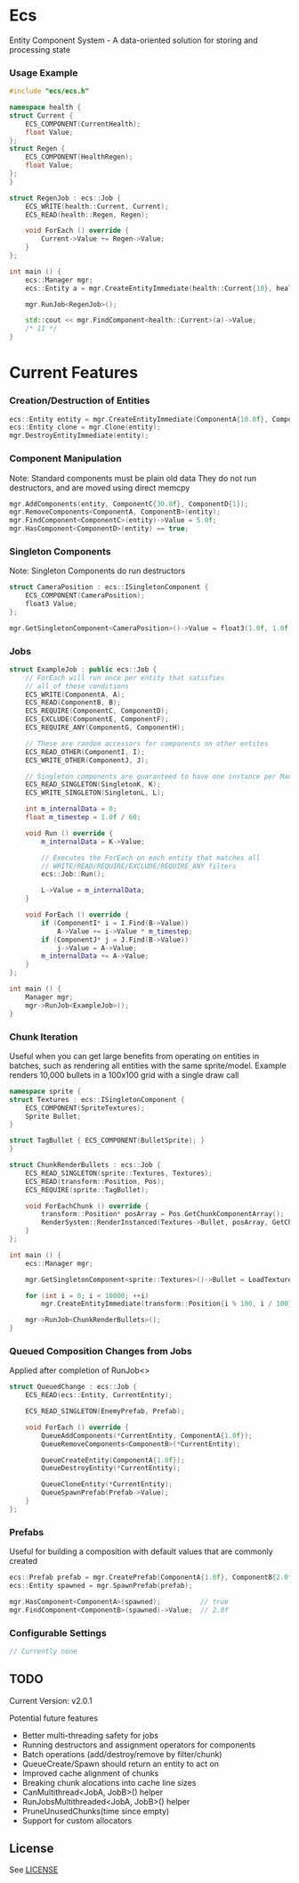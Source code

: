 # Ecs
Entity Component System - A data-oriented solution for storing and processing state

### Usage Example
```C++
#include "ecs/ecs.h"

namespace health {
struct Current {
    ECS_COMPONENT(CurrentHealth);
    float Value;
};
struct Regen {
    ECS_COMPONENT(HealthRegen);
    float Value;
};
}

struct RegenJob : ecs::Job {
    ECS_WRITE(health::Current, Current);
    ECS_READ(health::Regen, Regen);

    void ForEach () override {
        Current->Value += Regen->Value;
    }
};

int main () {
    ecs::Manager mgr;
    ecs::Entity a = mgr.CreateEntityImmediate(health::Current{10}, health::Regen{1});

    mgr.RunJob<RegenJob>();

    std::cout << mgr.FindComponent<health::Current>(a)->Value;
    /* 11 */
}
```

# Current Features
### Creation/Destruction of Entities
```C++
ecs::Entity entity = mgr.CreateEntityImmediate(ComponentA{10.0f}, ComponentB{20.0f}, ...);
ecs::Entity clone = mgr.Clone(entity);
mgr.DestroyEntityImmediate(entity);
```

### Component Manipulation
Note: Standard components must be plain old data
      They do not run destructors, and are moved using direct memcpy
```C++
mgr.AddComponents(entity, ComponentC{30.0f}, ComponentD{1});
mgr.RemoveComponents<ComponentA, ComponentB>(entity);
mgr.FindComponent<ComponentC>(entity)->Value = 5.0f;
mgr.HasComponent<ComponentD>(entity) == true;
```

### Singleton Components
Note: Singleton Components do run destructors
```C++
struct CameraPosition : ecs::ISingletonComponent {
    ECS_COMPONENT(CameraPosition);
    float3 Value;
};

mgr.GetSingletonComponent<CameraPosition>()->Value = float3(1.0f, 1.0f, 1.0f);
```

### Jobs
```C++
struct ExampleJob : public ecs::Job {
    // ForEach will run once per entity that satisfies
    // all of these conditions
    ECS_WRITE(ComponentA, A);
    ECS_READ(ComponentB, B);
    ECS_REQUIRE(ComponentC, ComponentD);
    ECS_EXCLUDE(ComponentE, ComponentF);
    ECS_REQUIRE_ANY(ComponentG, ComponentH);

    // These are random accessors for components on other entites
    ECS_READ_OTHER(ComponentI, I);
    ECS_WRITE_OTHER(ComponentJ, J);

    // Singleton components are guaranteed to have one instance per Manager
    ECS_READ_SINGLETON(SingletonK, K);
    ECS_WRITE_SINGLETON(SingletonL, L);

    int m_internalData = 0;
    float m_timestep = 1.0f / 60;

    void Run () override {
        m_internalData = K->Value;

        // Executes the ForEach on each entity that matches all
        // WRITE/READ/REQUIRE/EXCLUDE/REQUIRE_ANY filters
        ecs::Job::Run();

        L->Value = m_internalData;
    }

    void ForEach () override {
        if (ComponentI* i = I.Find(B->Value))
            A->Value += i->Value * m_timestep;
        if (ComponentJ* j = J.Find(B->Value))
            j->Value = A->Value;
        m_internalData += A->Value;
    }
};

int main () {
    Manager mgr;
    mgr->RunJob<ExampleJob>();
}
```

### Chunk Iteration
Useful when you can get large benefits from operating on entities in batches, such as rendering all entities with the same sprite/model.
Example renders 10,000 bullets in a 100x100 grid with a single draw call
```C++
namespace sprite {
struct Textures : ecs::ISingletonComponent {
    ECS_COMPONENT(SpriteTextures);
    Sprite Bullet;
}

struct TagBullet { ECS_COMPONENT(BulletSprite); }
}

struct ChunkRenderBullets : ecs::Job {
    ECS_READ_SINGLETON(sprite::Textures, Textures);
    ECS_READ(transform::Position, Pos);
    ECS_REQUIRE(sprite::TagBullet);

    void ForEachChunk () override {
        transform::Position* posArray = Pos.GetChunkComponentArray();
        RenderSystem::RenderInstanced(Textures->Bullet, posArray, GetChunkEntityCount());
    }
};

int main () {
    ecs::Manager mgr;

    mgr.GetSingletonComponent<sprite::Textures>()->Bullet = LoadTexture("bullet.bmp");

    for (int i = 0; i < 10000; ++i)
        mgr.CreateEntityImmediate(transform::Position{i % 100, i / 100}, sprite::TagBullet{});

    mgr->RunJob<ChunkRenderBullets>();
}
```

### Queued Composition Changes from Jobs
Applied after completion of RunJob<>
```C++
struct QueuedChange : ecs::Job {
    ECS_READ(ecs::Entity, CurrentEntity);

    ECS_READ_SINGLETON(EnemyPrefab, Prefab);

    void ForEach () override {
        QueueAddComponents(*CurrentEntity, ComponentA{1.0f});
        QueueRemoveComponents<ComponentB>(*CurrentEntity);

        QueueCreateEntity(ComponentA{1.0f});
        QueueDestroyEntity(*CurrentEntity);

        QueueCloneEntity(*CurrentEntity);
        QueueSpawnPrefab(Prefab->Value);
    }
};
```

### Prefabs
Useful for building a composition with default values that are commonly created
```C++
ecs::Prefab prefab = mgr.CreatePrefab(ComponentA{1.0f}, ComponentB{2.0f});
ecs::Entity spawned = mgr.SpawnPrefab(prefab);

mgr.HasComponent<ComponentA>(spawned);          // true
mgr.FindComponent<ComponentB>(spawned)->Value;  // 2.0f
```

### Configurable Settings
```C++
// Currently none
```

## TODO
Current Version: v2.0.1

Potential future features
  - Better multi-threading safety for jobs
  - Running destructors and assignment operators for components
  - Batch operations (add/destroy/remove by filter/chunk)
  - QueueCreate/Spawn should return an entity to act on
  - Improved cache alignment of chunks
  - Breaking chunk alocations into cache line sizes
  - CanMultithread<JobA, JobB>() helper
  - RunJobsMultithreaded<JobA, JobB>() helper
  - PruneUnusedChunks(time since empty)
  - Support for custom allocators

## License
See [LICENSE](LICENSE)
